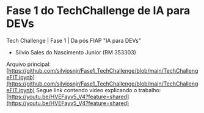 # Fase 1 do TechChallenge de IA para DEVs
Tech Challenge | Fase 1 | Da pós FIAP "IA para DEVs"

- Silvio Sales do Nascimento Junior (RM 353303)

Arquivo principal: [https://github.com/silviosnjr/Fase1_TechChallenge/blob/main/TechChallengeFIT.ipynb](https://github.com/silviosnjr/Fase1_TechChallenge/blob/main/TechChallengeFIT.ipynb)
Segue link contendo vídeo explicando o trabalho: [https://youtu.be/HVEFayv5_V4?feature=shared](https://youtu.be/HVEFayv5_V4?feature=shared)
